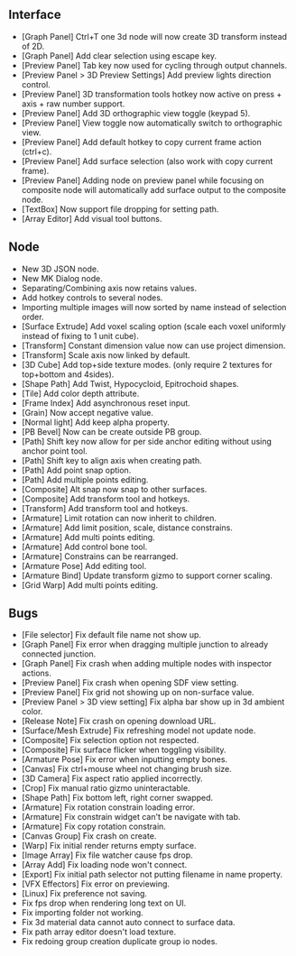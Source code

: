 ## Interface
- [Graph Panel] Ctrl+T one 3d node will now create 3D transform instead of 2D.
- [Graph Panel] Add clear selection using escape key.
- [Preview Panel] Tab key now used for cycling through output channels.
- [Preview Panel > 3D Preview Settings] Add preview lights direction control.
- [Preview Panel] 3D transformation tools hotkey now active on press + axis + raw number support. 
- [Preview Panel] Add 3D orthographic view toggle (keypad 5). 
- [Preview Panel] View toggle now automatically switch to orthographic view.
- [Preview Panel] Add default hotkey to copy current frame action (ctrl+c).
- [Preview Panel] Add surface selection (also work with copy current frame). 
- [Preview Panel] Adding node on preview panel while focusing on composite node will automatically add surface output to the composite node.
- [TextBox] Now support file dropping for setting path.
- [Array Editor] Add visual tool buttons.

## Node

- New 3D JSON node.
- New MK Dialog node.
- Separating/Combining axis now retains values.
- Add hotkey controls to several nodes.
- Importing multiple images will now sorted by name instead of selection order.
- [Surface Extrude] Add voxel scaling option (scale each voxel uniformly instead of fixing to 1 unit cube).
- [Transform] Constant dimension value now can use project dimension.
- [Transform] Scale axis now linked by default. 
- [3D Cube] Add top+side texture modes. (only require 2 textures for top+bottom and 4sides).
- [Shape Path] Add Twist, Hypocycloid, Epitrochoid shapes.
- [Tile] Add color depth attribute.
- [Frame Index] Add asynchronous reset input.
- [Grain] Now accept negative value.
- [Normal light] Add keep alpha property.
- [PB Bevel] Now can be create outside PB group.
- [Path] Shift key now allow for per side anchor editing without using anchor point tool.
- [Path] Shift key to align axis when creating path.
- [Path] Add point snap option.
- [Path] Add multiple points editing.
- [Composite] Alt snap now snap to other surfaces.
- [Composite] Add transform tool and hotkeys.
- [Transform] Add transform tool and hotkeys.
- [Armature] Limit rotation can now inherit to children.
- [Armature] Add limit position, scale, distance constrains.
- [Armature] Add multi points editing.
- [Armature] Add control bone tool.
- [Armature] Constrains can be rearranged.
- [Armature Pose] Add editing tool.
- [Armature Bind] Update transform gizmo to support corner scaling.
- [Grid Warp] Add multi points editing.

## Bugs
- [File selector] Fix default file name not show up.
- [Graph Panel] Fix error when dragging multiple junction to already connected junction.
- [Graph Panel] Fix crash when adding multiple nodes with inspector actions.
- [Preview Panel] Fix crash when opening SDF view setting.
- [Preview Panel] Fix grid not showing up on non-surface value.
- [Preview Panel > 3D view setting] Fix alpha bar show up in 3d ambient color.
- [Release Note] Fix crash on opening download URL.
- [Surface/Mesh Extrude] Fix refreshing model not update node.
- [Composite] Fix selection option not respected.
- [Composite] Fix surface flicker when toggling visibility.
- [Armature Pose] Fix error when inputting empty bones.
- [Canvas] Fix ctrl+mouse wheel not changing brush size.
- [3D Camera] Fix aspect ratio applied incorrectly.
- [Crop] Fix manual ratio gizmo uninteractable.
- [Shape Path] Fix bottom left, right corner swapped.
- [Armature] Fix rotation constrain loading error.
- [Armature] Fix constrain widget can't be navigate with tab.
- [Armature] Fix copy rotation constrain.
- [Canvas Group] Fix crash on create.
- [Warp] Fix initial render returns empty surface.
- [Image Array] Fix file watcher cause fps drop.
- [Array Add] Fix loading node won't connect.
- [Export] Fix initial path selector not putting filename in name property.
- [VFX Effectors] Fix error on previewing.
- [Linux] Fix preference not saving.
- Fix fps drop when rendering long text on UI.
- Fix importing folder not working.
- Fix 3d material data cannot auto connect to surface data.
- Fix path array editor doesn't load texture.
- Fix redoing group creation duplicate group io nodes.

